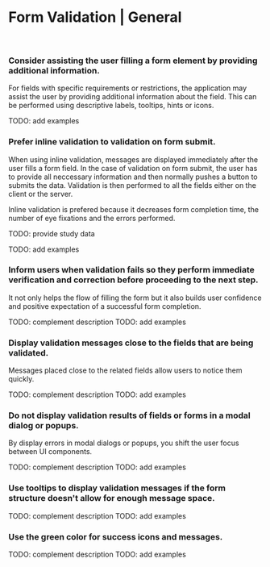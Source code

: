 # Form Validation | General

<br>


### Consider assisting the user filling a form element by providing additional information.

For fields with specific requirements or restrictions, the application may assist the user by providing additional information about the field. This can be performed using descriptive
labels, tooltips, hints or icons.

TODO: add examples
<br>


### Prefer inline validation to validation on form submit.

When using inline validation, messages are displayed immediately after the user fills a form field. In the case of validation on form submit, the user has to provide all neccessary
information and then normally pushes a button to submits the data. Validation is then performed to all the fields either on the client or the server.

Inline validation is prefered because it decreases form completion time, the number of eye fixations and the errors performed.

TODO: provide study data

TODO: add examples
<br>


### Inform users when validation fails so they perform immediate verification and correction before proceeding to the next step.

It not only helps the flow of filling the form but it also builds user confidence and positive expectation of a successful form completion.

TODO: complement description
TODO: add examples
<br>


### Display validation messages close to the fields that are being validated.

Messages placed close to the related fields allow users to notice them quickly.

TODO: complement description
TODO: add examples
<br>


### Do not display validation results of fields or forms in a modal dialog or popups.

By display errors in modal dialogs or popups, you shift the user focus between UI components.

TODO: complement description
TODO: add examples
<br>


### Use tooltips to display validation messages if the form structure doesn't allow for enough message space.

TODO: complement description
TODO: add examples
<br>


### Use the green color for success icons and messages.

TODO: complement description
TODO: add examples
<br>

